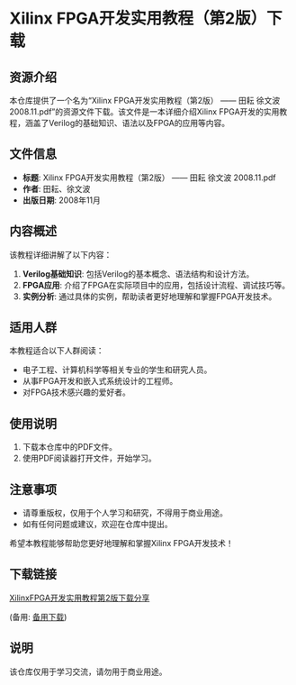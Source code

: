 # Xilinx FPGA开发实用教程（第2版）下载

## 资源介绍

本仓库提供了一个名为“Xilinx FPGA开发实用教程（第2版） —— 田耘 徐文波 2008.11.pdf”的资源文件下载。该文件是一本详细介绍Xilinx FPGA开发的实用教程，涵盖了Verilog的基础知识、语法以及FPGA的应用等内容。

## 文件信息

- **标题**: Xilinx FPGA开发实用教程（第2版） —— 田耘 徐文波 2008.11.pdf
- **作者**: 田耘、徐文波
- **出版日期**: 2008年11月

## 内容概述

该教程详细讲解了以下内容：

1. **Verilog基础知识**: 包括Verilog的基本概念、语法结构和设计方法。
2. **FPGA应用**: 介绍了FPGA在实际项目中的应用，包括设计流程、调试技巧等。
3. **实例分析**: 通过具体的实例，帮助读者更好地理解和掌握FPGA开发技术。

## 适用人群

本教程适合以下人群阅读：

- 电子工程、计算机科学等相关专业的学生和研究人员。
- 从事FPGA开发和嵌入式系统设计的工程师。
- 对FPGA技术感兴趣的爱好者。

## 使用说明

1. 下载本仓库中的PDF文件。
2. 使用PDF阅读器打开文件，开始学习。

## 注意事项

- 请尊重版权，仅用于个人学习和研究，不得用于商业用途。
- 如有任何问题或建议，欢迎在仓库中提出。

希望本教程能够帮助您更好地理解和掌握Xilinx FPGA开发技术！

## 下载链接
[XilinxFPGA开发实用教程第2版下载分享](https://pan.quark.cn/s/0cdb9a8593ad) 

(备用: [备用下载](https://pan.baidu.com/s/13_gCvmGATS0bRfDVhzipFw?pwd=1234))

## 说明

该仓库仅用于学习交流，请勿用于商业用途。

